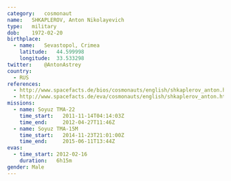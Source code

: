 ```yaml
---
category:	cosmonaut
name:	SHKAPLEROV, Anton Nikolayevich
type:	military
dob:	1972-02-20
birthplace:
  - name:	Sevastopol, Crimea
    latitude:	44.599998
    longitude:	33.533298
twitter:	@AntonAstrey
country:
  - RUS
references:
  - http://www.spacefacts.de/bios/cosmonauts/english/shkaplerov_anton.htm
  - http://www.spacefacts.de/eva/cosmonauts/english/shkaplerov_anton.htm
missions:
  - name: Soyuz TMA-22
    time_start:   2011-11-14T04:14:03Z
    time_end:     2012-04-27T11:46Z
  - name: Soyuz TMA-15M
    time_start:   2014-11-23T21:01:00Z
    time_end:     2015-06-11T13:44Z
evas:
  - time_start: 2012-02-16
    duration:   6h15m
gender:	Male
---
```

